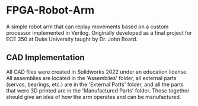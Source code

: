 # FPGA-Robot-Arm
A simple robot arm that can replay movements based on a custom processor implemented in Verilog. Originally developed as a final project for ECE 350 at Duke University taught by Dr. John Board.

## CAD Implementation
All CAD files were created in Solidworks 2022 under an education license. All assemblies are located in the 'Assemblies' folder, all external parts (servos, bearings, etc.) are in the 'External Parts' folder, and all the parts that were 3D printed are in the 'Manufactured Parts' folder. These together should give an idea of how the arm operates and can be manufactured.
